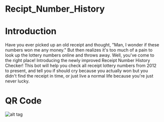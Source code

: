 # Recipt_Number_History

# Introduction

Have you ever picked up an old receipt and thought, "Man, I wonder if these numbers won me any money." But then realizes it's too much of a pain to look up the lottery numbers online and throws away. Well, you've come to the right place! Introducing the newly improved Receipt Number History Checker! This bot will help you check all receipt lottery numbers from 2012 to present, and tell you if should cry because you actually won but you didn't find the receipt in time, or just live a normal life because you're just never lucky.

# QR Code

![alt tag](https://i.imgur.com/PA71c0v.png)

